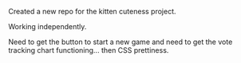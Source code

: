 Created a new repo for the kitten cuteness project.

Working independently.

Need to get the button to start a new game and need to get the vote tracking chart functioning... then CSS prettiness.
